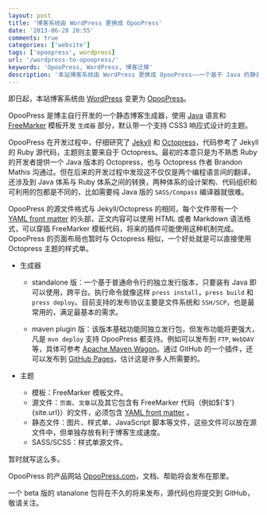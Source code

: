 ```yaml
---
layout: post
title: '博客系统由 WordPress 更换成 OpooPress'
date: '2013-06-28 20:55'
comments: true
categories: ['website']
tags: ['opoopress', wordpress]
url: '/wordpress-to-opoopress/'
keywords: 'OpooPress, WordPress, 博客迁移'
description: '本站博客系统由 WordPress 更换成 OpooPress——一个基于 Java 的静态博客生成器。'
---
```


即日起，本站博客系统由 [WordPress](http://wordpress.org/) 变更为 [OpooPress](http://press.opoo.org/)。

OpooPress 是博主自行开发的一个静态博客生成器，使用 [Java](http://www.oracle.com/technetwork/java/index.html) 语言和 [FreeMarker](http://www.freemarker.org/) 模板开发 `生成器` 部分，默认带一个支持 CSS3 响应式设计的主题。

<!--more-->

OpooPress 在开发过程中，仔细研究了 [Jekyll](http://jekyllrb.com) 和 [Octopress](http://octopress.org/)，代码参考了 Jekyll 的 Ruby 源代码，主题则主要来自于 Octopress。最初的本意只是为不熟悉 Ruby 的开发者提供一个 Java 版本的 Octopress，也与 Octopress 作者 Brandon Mathis 沟通过。但在后来的开发过程中发现这不仅仅是两个编程语言间的翻译，还涉及到 Java 体系与 Ruby 体系之间的转换，两种体系的设计架构、代码组织和可利用的包都是不同的，比如需要纯 Java 版的 `SASS/Compass` 编译器就很难。

OpooPress 的源文件格式与 Jekyll/Octopress 的相同，每个文件带有一个 [YAML front matter](http://jekyllrb.com/docs/frontmatter/) 的头部，正文内容可以使用 HTML 或者 Markdown 语法格式，可以穿插 FreeMarker 模板代码，将来的插件可能使用这种机制完成。OpooPress 的页面布局也暂时与 Octopress 相似，一个好处就是可以直接使用 Octopress 主题的样式单。



* 生成器
    * standalone 版：一个基于普通命令行的独立发行版本，只要装有 Java 即可以使用，跨平台。执行命令就像这样 `press install`，`press build` 和 `press deploy`。目前支持的发布协议主要是文件系统和 `SSH/SCP`，也是最常用的，满足最基本的需求。
  
    * maven plugin 版：该版本基础功能同独立发行包，但发布功能将更强大，凡是 `mvn deploy` 支持 OpooPress 都支持。例如可以发布到 `FTP`, `WebDAV` 等，具体可参考 [Apache Maven Wagon](http://maven.apache.org/wagon/)。通过 GitHub 的一个插件，还可以发布到 [GitHub Pages](http://pages.github.com/)，估计这是许多人所需要的。

* 主题
    * 模板：FreeMarker 模板文件。
    * 源文件：`页面`、`文章`以及其它包含有 FreeMarker 代码（例如${'$'}{site.url}）的文件，必须包含  [YAML front matter](http://jekyllrb.com/docs/frontmatter/) 。
    * 静态文件：图片、样式单、JavaScript 脚本等文件，这些文件可以放在源文件中，但单独存放有利于博客生成速度。
    * SASS/SCSS：样式单源文件。

   
暂时就写这么多。

OpooPress 的产品网站 [OpooPress.com](http://press.opoo.org/)，文档、帮助将会发布在那里。

一个 beta 版的 stanalone 包将在不久的将来发布，源代码也将提交到 GitHub，敬请关注。
